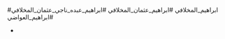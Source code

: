#ابراهيم_المخلافي 
#ابراهيم_عثمان_المخلافي 
#ابراهيم_عبده_ناجي_عثمان_المخلافي
#ابراهيم_العواضي



-
